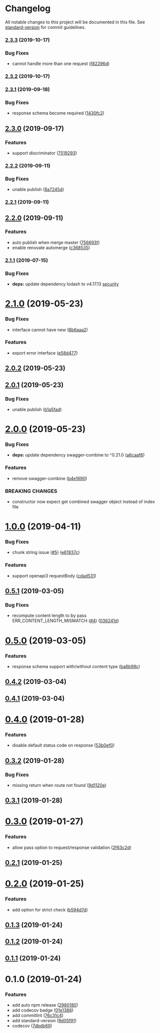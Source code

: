 # Changelog

All notable changes to this project will be documented in this file. See [standard-version](https://github.com/conventional-changelog/standard-version) for commit guidelines.

### [2.3.3](https://github.com/davidNHK/node-swagger-middleware/compare/v2.3.2...v2.3.3) (2019-10-17)


### Bug Fixes

* cannot handle more than one request ([f82296d](https://github.com/davidNHK/node-swagger-middleware/commit/f82296d))

### [2.3.2](https://github.com/davidNHK/node-swagger-middleware/compare/v2.3.1...v2.3.2) (2019-10-17)

### [2.3.1](https://github.com/davidNHK/node-swagger-middleware/compare/v2.3.0...v2.3.1) (2019-09-18)


### Bug Fixes

* response schema become required ([1430fc2](https://github.com/davidNHK/node-swagger-middleware/commit/1430fc2))

## [2.3.0](https://github.com/davidNHK/node-swagger-middleware/compare/v2.2.2...v2.3.0) (2019-09-17)


### Features

* support discriminator ([7519293](https://github.com/davidNHK/node-swagger-middleware/commit/7519293))

### [2.2.2](https://github.com/davidNHK/node-swagger-middleware/compare/v2.2.1...v2.2.2) (2019-09-11)


### Bug Fixes

* unable publish ([8a7245d](https://github.com/davidNHK/node-swagger-middleware/commit/8a7245d))

### [2.2.1](https://github.com/davidNHK/node-swagger-middleware/compare/v2.2.0...v2.2.1) (2019-09-11)

## [2.2.0](https://github.com/davidNHK/node-swagger-middleware/compare/v2.1.1...v2.2.0) (2019-09-11)

### Features

- auto publish when merge master ([756693f](https://github.com/davidNHK/node-swagger-middleware/commit/756693f))
- enable renovate automerge ([c368535](https://github.com/davidNHK/node-swagger-middleware/commit/c368535))

### [2.1.1](https://github.com/davidNHK/node-swagger-middleware/compare/v2.1.0...v2.1.1) (2019-07-15)

### Bug Fixes

- **deps:** update dependency lodash to v4.17.13 [security](<[4f60be1](https://github.com/davidNHK/node-swagger-middleware/commit/4f60be1)>)

<a name="2.1.0"></a>

# [2.1.0](https://github.com/davidNHK/node-swagger-middleware/compare/v2.0.2...v2.1.0) (2019-05-23)

### Bug Fixes

- interface cannot have new ([8b6aaa2](https://github.com/davidNHK/node-swagger-middleware/commit/8b6aaa2))

### Features

- export error interface ([e58d477](https://github.com/davidNHK/node-swagger-middleware/commit/e58d477))

<a name="2.0.2"></a>

## [2.0.2](https://github.com/davidNHK/node-swagger-middleware/compare/v2.0.1...v2.0.2) (2019-05-23)

<a name="2.0.1"></a>

## [2.0.1](https://github.com/davidNHK/node-swagger-middleware/compare/v2.0.0...v2.0.1) (2019-05-23)

### Bug Fixes

- unable publish ([b1a5fad](https://github.com/davidNHK/node-swagger-middleware/commit/b1a5fad))

<a name="2.0.0"></a>

# [2.0.0](https://github.com/davidNHK/node-swagger-middleware/compare/v1.0.0...v2.0.0) (2019-05-23)

### Bug Fixes

- **deps:** update dependency swagger-combine to ^0.21.0 ([a6caaf6](https://github.com/davidNHK/node-swagger-middleware/commit/a6caaf6))

### Features

- remove swagger-combine ([b4e1690](https://github.com/davidNHK/node-swagger-middleware/commit/b4e1690))

### BREAKING CHANGES

- constructor now expect get combined swagger object instead of index file

<a name="1.0.0"></a>

# [1.0.0](https://github.com/davidNHK/node-swagger-middleware/compare/v0.5.1...v1.0.0) (2019-04-11)

### Bug Fixes

- chunk string issue ([#5](https://github.com/davidNHK/node-swagger-middleware/issues/5)) ([e61937c](https://github.com/davidNHK/node-swagger-middleware/commit/e61937c))

### Features

- support openapi3 requestBody ([cdad531](https://github.com/davidNHK/node-swagger-middleware/commit/cdad531))

<a name="0.5.1"></a>

## [0.5.1](https://github.com/davidNHK/node-swagger-middleware/compare/v0.5.0...v0.5.1) (2019-03-05)

### Bug Fixes

- recompute content length to by pass ERR_CONTENT_LENGTH_MISMATCH ([#4](https://github.com/davidNHK/node-swagger-middleware/issues/4)) ([036241d](https://github.com/davidNHK/node-swagger-middleware/commit/036241d))

<a name="0.5.0"></a>

# [0.5.0](https://github.com/davidNHK/node-swagger-middleware/compare/v0.4.2...v0.5.0) (2019-03-05)

### Features

- response schema support with/without content type ([ba6b98c](https://github.com/davidNHK/node-swagger-middleware/commit/ba6b98c))

<a name="0.4.2"></a>

## [0.4.2](https://github.com/davidNHK/node-swagger-middleware/compare/v0.4.1...v0.4.2) (2019-03-04)

<a name="0.4.1"></a>

## [0.4.1](https://github.com/davidNHK/node-swagger-middleware/compare/v0.4.0...v0.4.1) (2019-03-04)

<a name="0.4.0"></a>

# [0.4.0](https://github.com/davidNHK/node-swagger-middleware/compare/v0.3.2...v0.4.0) (2019-01-28)

### Features

- disable default status code on response ([53b0ef0](https://github.com/davidNHK/node-swagger-middleware/commit/53b0ef0))

<a name="0.3.2"></a>

## [0.3.2](https://github.com/davidNHK/node-swagger-middleware/compare/v0.3.1...v0.3.2) (2019-01-28)

### Bug Fixes

- missing return when route not found ([9d1120e](https://github.com/davidNHK/node-swagger-middleware/commit/9d1120e))

<a name="0.3.1"></a>

## [0.3.1](https://github.com/davidNHK/node-swagger-middleware/compare/v0.3.0...v0.3.1) (2019-01-28)

<a name="0.3.0"></a>

# [0.3.0](https://github.com/davidNHK/node-swagger-middleware/compare/v0.2.1...v0.3.0) (2019-01-27)

### Features

- allow pass option to request/response validation ([2f63c2d](https://github.com/davidNHK/node-swagger-middleware/commit/2f63c2d))

<a name="0.2.1"></a>

## [0.2.1](https://github.com/davidNHK/node-swagger-middleware/compare/v0.2.0...v0.2.1) (2019-01-25)

<a name="0.2.0"></a>

# [0.2.0](https://github.com/davidNHK/node-swagger-middleware/compare/v0.1.3...v0.2.0) (2019-01-25)

### Features

- add option for strict check ([b594d7d](https://github.com/davidNHK/node-swagger-middleware/commit/b594d7d))

<a name="0.1.3"></a>

## [0.1.3](https://github.com/davidNHK/node-swagger-middleware/compare/v0.1.2...v0.1.3) (2019-01-24)

<a name="0.1.2"></a>

## [0.1.2](https://github.com/davidNHK/node-swagger-middleware/compare/v0.1.1...v0.1.2) (2019-01-24)

<a name="0.1.1"></a>

## [0.1.1](https://github.com/davidNHK/node-swagger-middleware/compare/v0.1.0...v0.1.1) (2019-01-24)

<a name="0.1.0"></a>

# 0.1.0 (2019-01-24)

### Features

- add auto npm release ([2980180](https://github.com/davidNHK/node-swagger-middleware/commit/2980180))
- add codecov badge ([01e1386](https://github.com/davidNHK/node-swagger-middleware/commit/01e1386))
- add commitlint ([76c31c4](https://github.com/davidNHK/node-swagger-middleware/commit/76c31c4))
- add standard-version ([9d05f91](https://github.com/davidNHK/node-swagger-middleware/commit/9d05f91))
- codecov ([7dbdb69](https://github.com/davidNHK/node-swagger-middleware/commit/7dbdb69))
